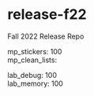 # release-f22
Fall 2022 Release Repo

mp_stickers: 100 <br />
mp_clean_lists: <br />


lab_debug: 100 <br />
lab_memory: 100 <br />